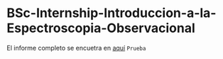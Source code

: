 # BSc-Internship-Introduccion-a-la-Espectroscopia-Observacional

El informe completo se encuetra en [aquí](https://github.com/angelaabad/Astronomical_Observatory_UAM/blob/main/Introduccion_a_la_espectroscopia_observacional.pdf)
`Prueba`
